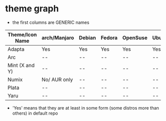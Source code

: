 # theme graph

- the first columns are GENERIC names

| Theme/Icon Name | arch/Manjaro | Debian | Fedora | OpenSuse | Ubuntu |
| --------------- | ------------ | ------ | ------ | -------- | ------ |
| Adapta          | Yes          | Yes    | Yes    | Yes      | Yes    |
| Arc             | --           | --     | --     | --       | --     |
| Mint (X and Y)  | --           | --     | --     | --       | --     |
| Numix           | No/ AUR only | --     | --     | --       | --     |
| Plata           | --           | --     | --     | --       | --     |
| Yaru            | --           | --     | --     | --       | --     |

- 'Yes' means that they are at least in some form (some distros more than others) in default repo

